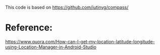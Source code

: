 This code is based on https://github.com/iutinvg/compass/

# Reference:
https://www.quora.com/How-can-I-get-my-location-latitude-longitude-using-Location-Manager-in-Android-Studio
